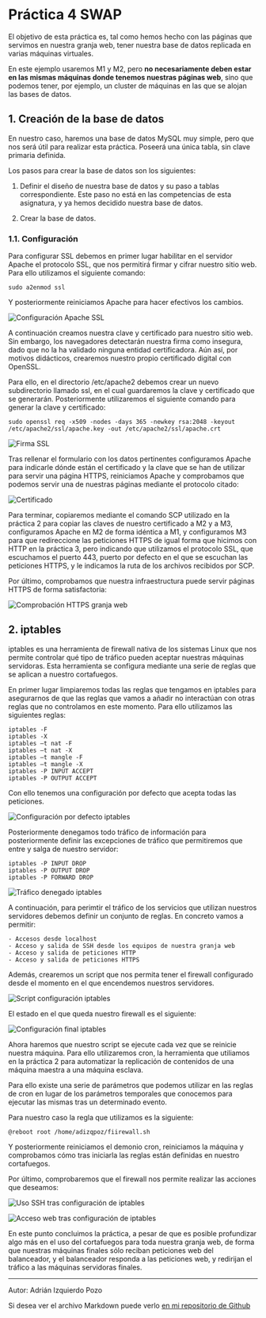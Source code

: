 # Práctica 4 SWAP

El objetivo de esta práctica es, tal como hemos hecho con las páginas que servimos en nuestra granja web, tener nuestra base de datos replicada en varias máquinas virtuales. 

En este ejemplo usaremos M1 y M2, pero **no necesariamente deben estar en las mismas máquinas donde tenemos nuestras páginas web**, sino que podemos tener, por ejemplo, un cluster de máquinas en las que se alojan las bases de datos.

## 1. Creación de la base de datos

En nuestro caso, haremos una base de datos MySQL muy simple, pero que nos será útil para realizar esta práctica. Poseerá una única tabla, sin clave primaria definida.

Los pasos para crear la base de datos son los siguientes:

1. Definir el diseño de nuestra base de datos y su paso a tablas correspondiente. Este paso no está en las competencias de esta asignatura, y ya hemos decidido nuestra base de datos.

2. Crear la base de datos.



### 1.1. Configuración

Para configurar SSL debemos en primer lugar habilitar en el servidor Apache el protocolo SSL, que nos permitirá firmar y cifrar nuestro sitio web. Para ello utilizamos el siguiente comando:

~~~
sudo a2enmod ssl
~~~

Y posteriormente reiniciamos Apache para hacer efectivos los cambios.

![Configuración Apache SSL](https://raw.githubusercontent.com/adizqpoz/SWAP/master/SWAP/practica4/a2enmodcorrecto.png)

A continuación creamos nuestra clave y certificado para nuestro sitio web. Sin embargo, los navegadores detectarán nuestra firma como insegura, dado que no la ha validado ninguna entidad certificadora. Aún así, por motivos didácticos, crearemos nuestro propio certificado digital con OpenSSL.

Para ello, en el directorio /etc/apache2 debemos crear un nuevo subdirectorio llamado ssl, en el cual guardaremos la clave y certificado que se generarán. Posteriormente utilizaremos el siguiente comando para generar la clave y certificado:

~~~
sudo openssl req -x509 -nodes -days 365 -newkey rsa:2048 -keyout /etc/apache2/ssl/apache.key -out /etc/apache2/ssl/apache.crt
~~~

![Firma SSL](https://raw.githubusercontent.com/adizqpoz/SWAP/master/SWAP/practica4/firmassl.png)

Tras rellenar el formulario con los datos pertinentes configuramos Apache para indicarle dónde están el certificado y la clave que se han de utilizar para servir una página HTTPS, reiniciamos Apache y comprobamos que podemos servir una de nuestras páginas mediante el protocolo citado:

![Certificado](https://raw.githubusercontent.com/adizqpoz/SWAP/master/SWAP/practica4/certificado.png)

Para terminar, copiaremos mediante el comando SCP utilizado en la práctica 2 para copiar las claves de nuestro certificado a M2 y a M3, configuramos Apache en M2 de forma idéntica a M1, y configuramos M3 para que redireccione las peticiones HTTPS de igual forma que hicimos con HTTP en la práctica 3, pero indicando que utilizamos el protocolo SSL, que escuchamos el puerto 443, puerto por defecto en el que se escuchan las peticiones HTTPS, y le indicamos la ruta de los archivos recibidos por SCP.

Por último, comprobamos que nuestra infraestructura puede servir páginas HTTPS de forma satisfactoria:

![Comprobación HTTPS granja web](https://raw.githubusercontent.com/adizqpoz/SWAP/master/SWAP/practica4/sshtodos.png)

## 2. iptables

iptables es una herramienta de firewall nativa de los sistemas Linux que nos permite controlar qué tipo de tráfico pueden aceptar nuestras máquinas servidoras. Esta herramienta se configura mediante una serie de reglas que se aplican a nuestro cortafuegos.

En primer lugar limpiaremos todas las reglas que tengamos en iptables para asegurarnos de que las reglas que vamos a añadir no interactúan con otras reglas que no controlamos en este momento. Para ello utilizamos las siguientes reglas:

~~~
iptables -F
iptables -X 
iptables –t nat -F
iptables –t nat -X
iptables –t mangle -F
iptables –t mangle -X 
iptables -P INPUT ACCEPT
iptables -P OUTPUT ACCEPT
~~~

Con ello tenemos una configuración por defecto que acepta todas las peticiones.

![Configuración por defecto iptables](https://raw.githubusercontent.com/adizqpoz/SWAP/master/SWAP/practica4/iptableslimpio.png)

Posteriormente denegamos todo tráfico de información para posteriormente definir las excepciones de tráfico que permitiremos que entre y salga de nuestro servidor:

~~~
iptables -P INPUT DROP
iptables -P OUTPUT DROP
iptables -P FORWARD DROP
~~~

![Tráfico denegado iptables](https://raw.githubusercontent.com/adizqpoz/SWAP/master/SWAP/practica4/iptablesbloqueatodo.png)

A continuación, para perimtir el tráfico de los servicios que utilizan nuestros servidores debemos definir un conjunto de reglas. En concreto vamos a permitir:

	- Accesos desde localhost
	- Acceso y salida de SSH desde los equipos de nuestra granja web
	- Acceso y salida de peticiones HTTP
	- Acceso y salida de peticiones HTTPS
	
Además, crearemos un script que nos permita tener el firewall configurado desde el momento en el que encendemos nuestros servidores. 

![Script configuración iptables](https://raw.githubusercontent.com/adizqpoz/SWAP/master/SWAP/practica4/scriptfirewall.png)

El estado en el que queda nuestro firewall es el siguiente:

![Configuración final iptables](https://raw.githubusercontent.com/adizqpoz/SWAP/master/SWAP/practica4/conffirewallfinal.png)

Ahora haremos que nuestro script se ejecute cada vez que se reinicie nuestra máquina. Para ello utilizaremos cron, la herramienta que utiliamos en la práctica 2 para automatizar la replicación de contenidos de una máquina maestra a una máquina esclava.

Para ello existe una serie de parámetros que podemos utilizar en las reglas de cron en lugar de los parámetros temporales que conocemos para ejecutar las mismas tras un determinado evento. 

Para nuestro caso la regla que utilizamos es la siguiente:

~~~
@reboot root /home/adizqpoz/fiirewall.sh
~~~

Y posteriormente reiniciamos el demonio cron, reiniciamos la máquina y comprobamos cómo tras iniciarla las reglas están definidas en nuestro cortafuegos.

Por último, comprobaremos que el firewall nos permite realizar las acciones que deseamos:

![Uso SSH tras configuración de iptables](https://raw.githubusercontent.com/adizqpoz/SWAP/master/SWAP/practica4/sshpostfirewall.png)

![Acceso web tras configuración de iptables](https://raw.githubusercontent.com/adizqpoz/SWAP/master/SWAP/practica4/accesowebpostfirewall.png)

En este punto concluimos la práctica, a pesar de que es posible profundizar algo más en el uso del cortafuegos para toda nuestra granja web, de forma que nuestras máquinas finales sólo reciban peticiones web del balanceador, y el balanceador responda a las peticiones web, y redirijan el tráfico a las máquinas servidoras finales.

***

Autor: Adrián Izquierdo Pozo

Si desea ver el archivo Markdown puede verlo [en mi repositorio de Github](https://github.com/adizqpoz/SWAP/blob/master/SWAP/practica4/practica4.md)
